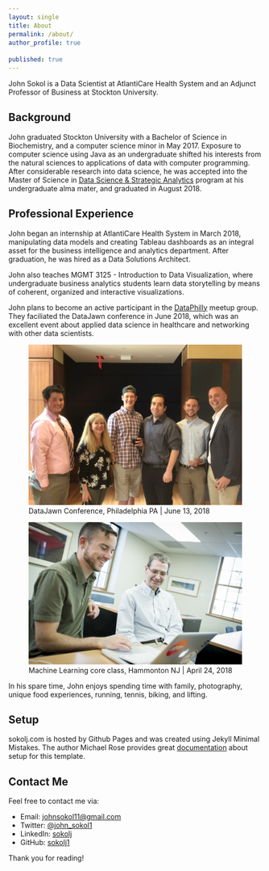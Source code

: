 ```yaml
---
layout: single
title: About
permalink: /about/
author_profile: true

published: true
---
```


John Sokol is a Data Scientist at AtlantiCare Health System and an Adjunct Professor of Business at Stockton University.

## Background
John graduated Stockton University with a Bachelor of Science in Biochemistry, and a computer science minor in May 2017. Exposure to computer science using Java as an undergraduate shifted his interests from the natural sciences to applications of data with computer programming. After considerable research into data science, he was accepted into the Master of Science in [Data Science & Strategic Analytics](http://stockton.edu/datascience) program at his undergraduate alma mater, and graduated in August 2018.

## Professional Experience
John began an internship at AtlantiCare Health System in March 2018, manipulating data models and creating Tableau dashboards as an integral asset for the business intelligence and analytics department. After graduation, he was hired as a Data Solutions Architect.

John also teaches MGMT 3125 - Introduction to Data Visualization, where undergraduate business analytics students learn data storytelling by means of coherent, organized and interactive visualizations.

John plans to become an active participant in the [DataPhilly](https://www.meetup.com/DataPhilly/) meetup group. They faciliated the DataJawn conference in June 2018, which was an excellent event about applied data science in healthcare and networking with other data scientists.

<figure>
  <img src="/assets/about/data_jawn.jpg" caption = "DataJawn, Philadelphia | June 13, 2018" class = "center">
  <figcaption> DataJawn Conference, Philadelphia PA | June 13, 2018
  </figcaption>
</figure>

<figure>
  <img src="/assets/about/sokol_baldwin_4_24_18.jpg" caption = "Machine Learning | April 24, 2018" class = "center">
  <figcaption> Machine Learning core class, Hammonton NJ | April 24, 2018
  </figcaption>
</figure>

In his spare time, John enjoys spending time with family, photography, unique food experiences, running, tennis, biking, and lifting. 

## Setup
sokolj.com is hosted by Github Pages and was created using Jekyll Minimal Mistakes. The author Michael Rose provides great [documentation](https://mmistakes.github.io/minimal-mistakes/) about setup for this template. 


## Contact Me
Feel free to contact me via: 
* Email: <a href="mailto:{{johnsokol11@gmail.com}}">johnsokol11@gmail.com</a>
* Twitter: <a href="https://twitter.com/John_Sokol1">@john_sokol1</a>
* LinkedIn: <a href="https://www.linkedin.com/in/sokolj/">sokolj</a>
* GitHub: <a href="https://github.com/sokolj1">sokolj1</a>

Thank you for reading!
